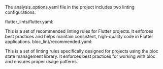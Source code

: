 The analysis_options.yaml file in the project includes two linting configurations:

flutter_lints/flutter.yaml:

This is a set of recommended linting rules for Flutter projects. It enforces best practices and helps maintain consistent, high-quality code in Flutter applications.
bloc_lint/recommended.yaml:

This is a set of linting rules specifically designed for projects using the bloc state management library. It enforces best practices for working with bloc and ensures proper usage patterns.